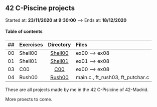 ## 42 C-Piscine projects

Started at: **23/11/2020 at 9:30:00** --> Ends at: **18/12/2020**

#### Table of contents

|  ##  |			Exercises				|	Directory	|	Files			|
|:----:|:-----------------------------------|:-------------:|:------------------|
|  00  |Shell00								|	[Shell00](https://github.com/somedevv/42-Piscine/tree/master/Shell00)		| ex00 --> ex08			|
|  01  |Shell01							|	[Shell01](https://github.com/somedevv/42-Piscine/tree/master/Shell01)		| ex01 --> ex08 |
|  03  |C00								|	[C00](https://github.com/somedevv/42-Piscine/tree/master/C00)		| ex00 --> ex08			|
|  04  |Rush00					|	[Rush00](https://github.com/somedevv/42-Piscine/tree/master/Rush00)		| main.c., ft_rush03, ft_putchar.c	|

These are all projects made by me in the 42 C-Pisicine of 42-Madrid.

More proects to come.
